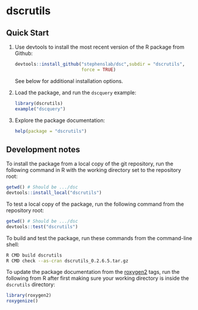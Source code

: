 # dscrutils

## Quick Start

1. Use devtools to install the most recent version of the R package
   from Github:

   ```R
   devtools::install_github("stephenslab/dsc",subdir = "dscrutils",
                            force = TRUE)
   ```

   See below for additional installation options.

2. Load the package, and run the `dscquery` example:

   ```R
   library(dscrutils)
   example("dscquery")
   ```

3. Explore the package documentation:

   ```R
   help(package = "dscrutils")
   ```

## Development notes

To install the package from a local copy of the git repository, run
the following command in R with the working directory set to the
repository root:

```R
getwd() # Should be .../dsc
devtools::install_local("dscrutils")
```

To test a local copy of the package, run the following command from
the repository root:

```R
getwd() # Should be .../dsc
devtools::test("dscrutils")
```

To build and test the package, run these commands from the
command-line shell:

```bash
R CMD build dscrutils
R CMD check --as-cran dscrutils_0.2.6.5.tar.gz
```

To update the package documentation from the
[roxygen2](http://r-pkgs.had.co.nz/man.html) tags, run the following
from R after first making sure your working directory is inside the
`dscrutils` directory:

```R
library(roxygen2)
roxygenize()
```
